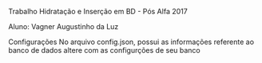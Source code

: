Trabalho Hidratação e Inserção em BD - Pós Alfa 2017

Aluno: Vagner Augustinho da Luz

Configurações
No arquivo config.json, possui as informações referente ao banco de dados
altere com as configurções de seu banco
